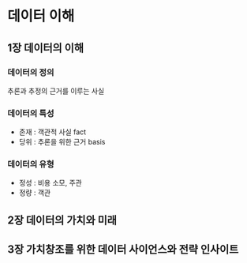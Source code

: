 # 데이터 이해

## 1장 데이터의 이해

### 데이터의 정의

추론과 추정의 근거를 이루는 사실

### 데이터의 특성

- 존재 : 객관적 사실 fact
- 당위 : 추론을 위한 근거 basis

### 데이터의 유형

* 정성 : 비용 소모, 주관
* 정량 : 객관



## 2장 데이터의 가치와 미래



## 3장 가치창조를 위한 데이터 사이언스와 전략 인사이트

